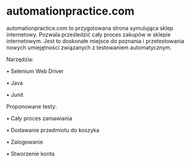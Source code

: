 # automationpractice.com
automationpractice.com to przygotowana strona symulująca sklep internetowy. Pozwala prześledzić cały proces zakupów w sklepie internetowym. Jest to doskonałe miejsce do poznania i przetestowania nowych umiejętności związanych z testowaniem automatycznym.

Narzędzia:

• Selenium Web Driver

• Java

• Junit

Proponowane testy:

• Cały proces zamawiania

• Dodawanie przedmiotu do koszyka

• Zalogowanie

• Stworzenie konta
